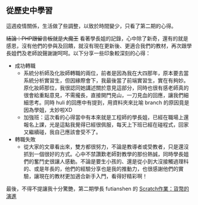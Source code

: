 ## 從歷史中學習
這週疫情關係，生活做了些調整，以致於時間變少，只看了第二期的心得。

~~結論：PHP跟留言板就是大魔王~~ 看著學長姐的記錄，心中除了新奇，還有的就是感恩，沒有他們的參與及回饋，就沒有現在更新後、更適合我們的教材，再次跟學長姐們及老師說聲謝謝呵呵。以下分享一些印象較深刻的心得：
- 成功轉職
  - 系統分析師及化妝師轉職的兩位，前者是因為我在大四那年，原本要去當系統分析實習生，但因緣際會下，我最後當了前端實習生，實在有夠妙。原化妝師那位，我很認同她講述關於意見這部分，同時也很有感老師真的很會給重點意見，不需攏長，直接開門見山，一刀見血的回應，讓我們細細思考。同時 huli 的回應中有提到，用資料夾來比喻 branch 的原因竟是因為學姐，太妙啦XD
  - 加強班：這次看的心得當中有本來就是工程師的學長姐，已經在職場上還報名上課，光是這點我覺得已經很佩服，每天上下班已經在碰程式，回家又繼續碰，我自己應該會受不了。
- 轉職失敗
  - 從大家的文章看出來，雙方都很努力，不論是教導者或受教者，只是還沒抓到一個很好的方式。心中不禁讚歎老師對教學的那份熱誠，同時學長姐們的奮鬥史很讓人感動。不論是要生小孩的、還是從小到大沒接觸過理科的、或是年長的，他們的經驗分享也是我的推動力，也很感謝他們的實驗，讓現在的教材更加適合新手入門，看得好精彩啊！

最後，不得不提讓我十分驚艷，第二期學長 futianshen 的 [Scratch作業：貨幣的演進](https://scratch.mit.edu/projects/238264979/)
